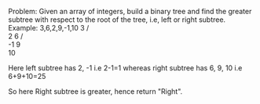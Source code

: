 Problem: Given an array of integers, build a binary tree and find the greater subtree with respect to the root of the tree, i.e, left or right subtree.
Example: 	3,6,2,9,-1,10 
						  3
					    /	\
					   2 	 6
					  /		  \
					 -1  	   9
					 			\
					 			10

Here left subtree has 2, -1 i.e 2-1=1
whereas right subtree has 6, 9, 10 i.e 6+9+10=25

So here Right subtree is greater, hence return "Right".